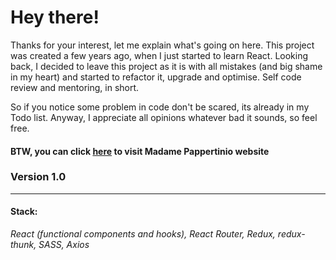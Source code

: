 # Hey there!
Thanks for your interest, let me explain what's going on here.
This project was created a few years ago, when I just started to learn React. 
Looking back, I decided to leave this project as it is with all mistakes (and big shame in my heart) and started to refactor it, upgrade and optimise. Self code review and mentoring, in short.

So if you notice some problem in code don't be scared, its already in my Todo list.
Anyway, I appreciate all opinions whatever bad it sounds, so feel free.

#### BTW, you can click [here](https://alexandracurlie.github.io/spa-tea-house) to visit Madame Pappertinio website

### Version 1.0
***

#### Stack:

_React (functional components and hooks), React Router, Redux, redux-thunk, SASS, Axios_

